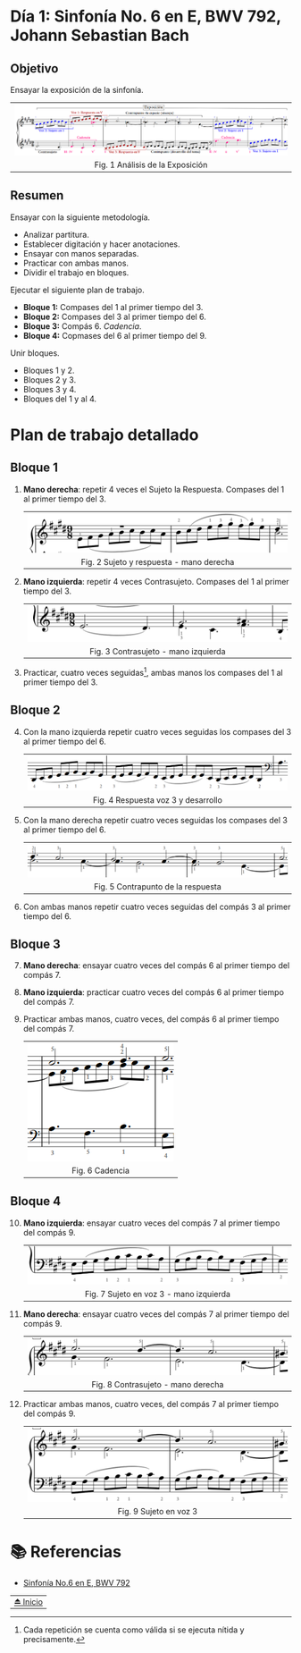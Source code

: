 # Día 1: Sinfonía No. 6 en E, BWV 792, Johann Sebastian Bach 

## Objetivo 

Ensayar la exposición de la sinfonía.

||
|:--:|
|![i](img/Sinfonia-analisis-01.png)|
| Fig. 1 Análisis de la Exposición|

## Resumen

Ensayar con la siguiente metodología.
- Analizar partitura.
- Establecer digitación y hacer anotaciones.
- Ensayar con manos separadas.
- Practicar con ambas manos.
- Dividir el trabajo en bloques.

Ejecutar el siguiente plan de trabajo.

- **Bloque 1:** Compases del 1 al primer tiempo del 3. 
- **Bloque 2:** Compases del 3 al primer tiempo del 6.
- **Bloque 3:** Compás 6. *Cadencia*.
- **Bloque 4:** Copmases del 6 al primer tiempo del 9.

Unir bloques.

- Bloques 1 y 2.
- Bloques 2 y 3.
- Bloques 3 y 4.
- Bloques del 1 y al 4.


# Plan de trabajo detallado

## Bloque 1

1. **Mano derecha**: repetir 4 veces el Sujeto la Respuesta. Compases del 1 al primer tiempo del 3. 

    ||
    |:--:|
    |![i](img/01-bwv792-md-1-3.png)|
    | Fig. 2 Sujeto y respuesta - mano derecha |


2. **Mano izquierda**: repetir 4 veces Contrasujeto. Compases del 1 al primer tiempo del 3. 

    ||
    |:--:|
    |![i](img/02-bwv792-mi-1-3.png)|
    | Fig. 3 Contrasujeto - mano izquierda |

3. Practicar, cuatro veces seguidas[^1], ambas manos los compases del 1 al primer tiempo del 3.
        
[^1]: Cada repetición se cuenta como válida si se ejecuta nítida y precisamente.

## Bloque 2

4. Con la mano izquierda repetir cuatro veces seguidas los compases del 3 al primer tiempo del 6. 

    ||
    |:--:|
    |![i](img/03-bwv792-mi-3-6.png)|
    | Fig. 4 Respuesta voz 3 y desarrollo |

5. Con la mano derecha repetir cuatro veces seguidas los compases del 3 al primer tiempo del 6. 

    ||
    |:--:|
    |![i](img/04-bwv792-md-3-6.png)|
    | Fig. 5 Contrapunto de la respuesta |

6. Con ambas manos repetir cuatro veces seguidas del compás 3 al primer tiempo del 6.

## Bloque 3

7. **Mano derecha**: ensayar cuatro veces del compás 6 al primer tiempo del compás 7. 

8. **Mano izquierda**: practicar cuatro veces del compás 6 al primer tiempo del compás 7.  

9. Practicar ambas manos, cuatro veces, del compás 6 al primer tiempo del compás 7.

    ||
    |:--:|
    |![i](img/05-bwv792-6-7.png)|
    | Fig. 6 Cadencia |

## Bloque 4

10. **Mano izquierda**: ensayar cuatro veces del compás 7 al primer tiempo del compás 9. 

    ||
    |:--:|
    |![i](img/06-bwv792-mi-7-9.png)|
    | Fig. 7 Sujeto en voz 3 - mano izquierda |

11. **Mano derecha**: ensayar cuatro veces del compás 7 al primer tiempo del compás 9. 

    ||
    |:--:|
    |![i](img/07-bwv792-md-7-9.png)|
    | Fig. 8 Contrasujeto - mano derecha |

12. Practicar ambas manos, cuatro veces, del compás 7 al primer tiempo del compás 9.

    ||
    |:--:|
    |![i](img/08-bwv792-7-9.png)|
    | Fig. 9 Sujeto en voz 3 |

# :books: Referencias

- [Sinfonía No.6 en E, BWV 792](./pdf/obras/Sinfonia%20No%206%20en%20E%20mayor%20BWV%20792.pdf)

||
|--|
|[:eject_button: Inicio](./dia-01.md)| 

